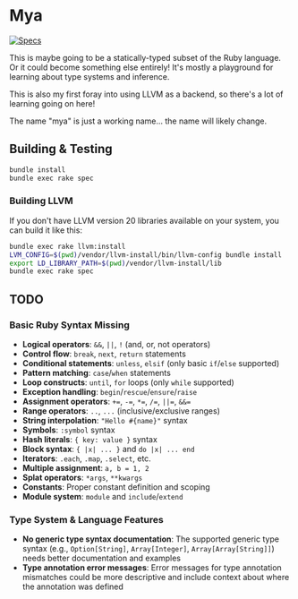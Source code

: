 # Mya

[![Specs](https://github.com/seven1m/mya/actions/workflows/specs.yml/badge.svg)](https://github.com/seven1m/mya/actions/workflows/specs.yml)

This is maybe going to be a statically-typed subset of the Ruby language. Or it could become something else entirely! It's mostly a playground for learning about type systems and inference.

This is also my first foray into using LLVM as a backend, so there's a lot of learning going on here!

The name "mya" is just a working name... the name will likely change.

## Building & Testing

```sh
bundle install
bundle exec rake spec
```

### Building LLVM

If you don't have LLVM version 20 libraries available on your system, you can build it like this:

```sh
bundle exec rake llvm:install
LVM_CONFIG=$(pwd)/vendor/llvm-install/bin/llvm-config bundle install
export LD_LIBRARY_PATH=$(pwd)/vendor/llvm-install/lib
bundle exec rake spec
```


## TODO

### Basic Ruby Syntax Missing
- **Logical operators**: `&&`, `||`, `!` (and, or, not operators)
- **Control flow**: `break`, `next`, `return` statements
- **Conditional statements**: `unless`, `elsif` (only basic `if`/`else` supported)
- **Pattern matching**: `case`/`when` statements
- **Loop constructs**: `until`, `for` loops (only `while` supported)
- **Exception handling**: `begin`/`rescue`/`ensure`/`raise`
- **Assignment operators**: `+=`, `-=`, `*=`, `/=`, `||=`, `&&=`
- **Range operators**: `..`, `...` (inclusive/exclusive ranges)
- **String interpolation**: `"Hello #{name}"` syntax
- **Symbols**: `:symbol` syntax
- **Hash literals**: `{ key: value }` syntax
- **Block syntax**: `{ |x| ... }` and `do |x| ... end`
- **Iterators**: `.each`, `.map`, `.select`, etc.
- **Multiple assignment**: `a, b = 1, 2`
- **Splat operators**: `*args`, `**kwargs`
- **Constants**: Proper constant definition and scoping
- **Module system**: `module` and `include`/`extend`

### Type System & Language Features
- **No generic type syntax documentation**: The supported generic type syntax (e.g., `Option[String]`, `Array[Integer]`, `Array[Array[String]]`) needs better documentation and examples
- **Type annotation error messages**: Error messages for type annotation mismatches could be more descriptive and include context about where the annotation was defined
